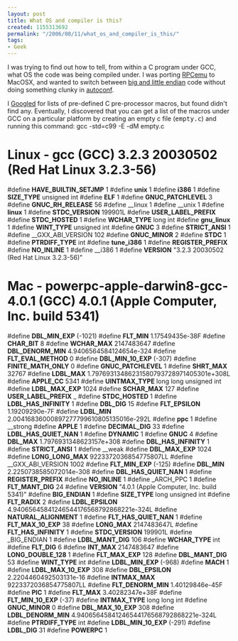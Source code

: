 ```yaml
---
layout: post
title: What OS and compiler is this?
created: 1155313692
permalink: "/2006/08/11/what_os_and_compiler_is_this/"
tags:
- Geek
---
```

I was trying to find out how to tell, from within a C program under GCC, what OS the code was being compiled under.  I was porting [RPCemu](http://b-em.bbcmicro.com/arculator/) to MacOSX, and wanted to switch between [big and little endian](http://en.wikipedia.org/wiki/Endianness) code without doing something clunky in [autoconf](http://www.gnu.org/software/autoconf/).  
<!--break-->
I [Googled](http://www.google.co.uk) for lists of pre-defined C pre-processor macros, but found didn't find any.  Eventually, I discovered that you can get a list of the macros under GCC on a particular platform by creating an empty c file (<tt>empty.c</tt>) and running this command:
 gcc -std=c99 -E -dM empty.c

#  Linux - gcc (GCC) 3.2.3 20030502 (Red Hat Linux 3.2.3-56)
 #define __HAVE_BUILTIN_SETJMP__ 1
 #define __unix__ 1
 #define __i386__ 1
 #define __SIZE_TYPE__ unsigned int
 #define __ELF__ 1
 #define __GNUC_PATCHLEVEL__ 3
 #define __GNUC_RH_RELEASE__ 56
 #define __linux 1
 #define __unix 1
 #define __linux__ 1
 #define __STDC_VERSION__ 199901L
 #define __USER_LABEL_PREFIX__ 
 #define __STDC_HOSTED__ 1
 #define __WCHAR_TYPE__ long int
 #define __gnu_linux__ 1
 #define __WINT_TYPE__ unsigned int
 #define __GNUC__ 3
 #define __STRICT_ANSI__ 1
 #define __GXX_ABI_VERSION 102
 #define __GNUC_MINOR__ 2
 #define __STDC__ 1
 #define __PTRDIFF_TYPE__ int
 #define __tune_i386__ 1
 #define __REGISTER_PREFIX__ 
 #define __NO_INLINE__ 1
 #define __i386 1
 #define __VERSION__ "3.2.3 20030502 (Red Hat Linux 3.2.3-56)"

#  Mac - powerpc-apple-darwin8-gcc-4.0.1 (GCC) 4.0.1 (Apple Computer, Inc. build 5341)
 #define __DBL_MIN_EXP__ (-1021)
 #define __FLT_MIN__ 1.17549435e-38F
 #define __CHAR_BIT__ 8
 #define __WCHAR_MAX__ 2147483647
 #define __DBL_DENORM_MIN__ 4.9406564584124654e-324
 #define __FLT_EVAL_METHOD__ 0
 #define __DBL_MIN_10_EXP__ (-307)
 #define __FINITE_MATH_ONLY__ 0
 #define __GNUC_PATCHLEVEL__ 1
 #define __SHRT_MAX__ 32767
 #define __LDBL_MAX__ 1.79769313486231580793728971405301e+308L
 #define __APPLE_CC__ 5341
 #define __UINTMAX_TYPE__ long long unsigned int
 #define __LDBL_MAX_EXP__ 1024
 #define __SCHAR_MAX__ 127
 #define __USER_LABEL_PREFIX__ _
 #define __STDC_HOSTED__ 1
 #define __LDBL_HAS_INFINITY__ 1
 #define __DBL_DIG__ 15
 #define __FLT_EPSILON__ 1.19209290e-7F
 #define __LDBL_MIN__ 2.00416836000897277799610805135016e-292L
 #define __ppc__ 1
 #define __strong 
 #define __APPLE__ 1
 #define __DECIMAL_DIG__ 33
 #define __LDBL_HAS_QUIET_NAN__ 1
 #define __DYNAMIC__ 1
 #define __GNUC__ 4
 #define __DBL_MAX__ 1.7976931348623157e+308
 #define __DBL_HAS_INFINITY__ 1
 #define __STRICT_ANSI__ 1
 #define __weak 
 #define __DBL_MAX_EXP__ 1024
 #define __LONG_LONG_MAX__ 9223372036854775807LL
 #define __GXX_ABI_VERSION 1002
 #define __FLT_MIN_EXP__ (-125)
 #define __DBL_MIN__ 2.2250738585072014e-308
 #define __DBL_HAS_QUIET_NAN__ 1
 #define __REGISTER_PREFIX__ 
 #define __NO_INLINE__ 1
 #define _ARCH_PPC 1
 #define __FLT_MANT_DIG__ 24
 #define __VERSION__ "4.0.1 (Apple Computer, Inc. build 5341)"
 #define __BIG_ENDIAN__ 1
 #define __SIZE_TYPE__ long unsigned int
 #define __FLT_RADIX__ 2
 #define __LDBL_EPSILON__ 4.94065645841246544176568792868221e-324L
 #define __NATURAL_ALIGNMENT__ 1
 #define __FLT_HAS_QUIET_NAN__ 1
 #define __FLT_MAX_10_EXP__ 38
 #define __LONG_MAX__ 2147483647L
 #define __FLT_HAS_INFINITY__ 1
 #define __STDC_VERSION__ 199901L
 #define _BIG_ENDIAN 1
 #define __LDBL_MANT_DIG__ 106
 #define __WCHAR_TYPE__ int
 #define __FLT_DIG__ 6
 #define __INT_MAX__ 2147483647
 #define __LONG_DOUBLE_128__ 1
 #define __FLT_MAX_EXP__ 128
 #define __DBL_MANT_DIG__ 53
 #define __WINT_TYPE__ int
 #define __LDBL_MIN_EXP__ (-968)
 #define __MACH__ 1
 #define __LDBL_MAX_10_EXP__ 308
 #define __DBL_EPSILON__ 2.2204460492503131e-16
 #define __INTMAX_MAX__ 9223372036854775807LL
 #define __FLT_DENORM_MIN__ 1.40129846e-45F
 #define __PIC__ 1
 #define __FLT_MAX__ 3.40282347e+38F
 #define __FLT_MIN_10_EXP__ (-37)
 #define __INTMAX_TYPE__ long long int
 #define __GNUC_MINOR__ 0
 #define __DBL_MAX_10_EXP__ 308
 #define __LDBL_DENORM_MIN__ 4.94065645841246544176568792868221e-324L
 #define __PTRDIFF_TYPE__ int
 #define __LDBL_MIN_10_EXP__ (-291)
 #define __LDBL_DIG__ 31
 #define __POWERPC__ 1

